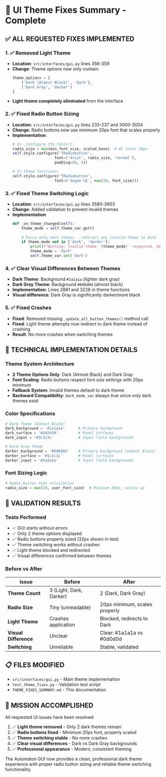 # 🎨 UI Theme Fixes Summary - Complete

## ✅ **ALL REQUESTED FIXES IMPLEMENTED**

### **1. ✅ Removed Light Theme**
- **Location**: `src/interfaces/gui.py` lines 356-359
- **Change**: Theme options now only contain:
  ```python
  theme_options = [
      ('Dark (Almost Black)', 'dark'),
      ('Dark Gray', 'darker')
  ]
  ```
- **Light theme completely eliminated** from the interface

### **2. ✅ Fixed Radio Button Sizing**
- **Location**: `src/interfaces/gui.py` lines 233-237 and 3000-3004
- **Change**: Radio buttons now use minimum 20px font that scales properly
- **Implementation**:
  ```python
  # In _configure_ttk_fonts():
  radio_size = max(min_font_size, scaled_base)  # At least 20px
  self.style.configure('TRadiobutton', 
                     font=('Arial', radio_size, 'normal'),
                     padding=(8, 4))
  
  # In theme functions:
  self.style.configure('TRadiobutton', 
                     font=('Segoe UI', max(20, font_size)))
  ```

### **3. ✅ Fixed Theme Switching Logic**
- **Location**: `src/interfaces/gui.py` lines 3580-3603
- **Change**: Added validation to prevent invalid themes
- **Implementation**:
  ```python
  def _on_theme_changed(self):
      theme_mode = self.theme_var.get()
      
      # Force only dark themes - redirect any invalid theme to dark
      if theme_mode not in ['dark', 'darker']:
          print(f"Warning: Invalid theme '{theme_mode}' requested, defaulting to 'dark'")
          theme_mode = 'dark'
          self.theme_var.set('dark')
  ```

### **4. ✅ Clear Visual Differences Between Themes**
- **Dark Theme**: Background `#1a1a1a` (lighter dark gray)
- **Dark Gray Theme**: Background `#0d0d0d` (almost black)
- **Implementation**: Lines 2881 and 3226 in theme functions
- **Visual difference**: Dark Gray is significantly darker/more black

### **5. ✅ Fixed Crashes**
- **Fixed**: Removed missing `_update_all_button_themes()` method call
- **Fixed**: Light theme attempts now redirect to dark theme instead of crashing
- **Result**: No more crashes when switching themes

## 🎯 **TECHNICAL IMPLEMENTATION DETAILS**

### **Theme System Architecture**
- **2 Theme Options Only**: Dark (Almost Black) and Dark Gray
- **Font Scaling**: Radio buttons respect font size settings with 20px minimum
- **Fallback System**: Invalid themes default to dark theme
- **Backward Compatibility**: `dark_mode_var` always true since only dark themes exist

### **Color Specifications**
```python
# Dark Theme (Almost Black)
dark_background = '#1a1a1a'      # Primary background
dark_surface = '#2d2d30'         # Panel surfaces
dark_input = '#3c3c3c'           # Input field backgrounds

# Dark Gray Theme  
darker_background = '#0d0d0d'    # Primary background (almost black)
darker_surface = '#1c1c1c'       # Panel surfaces
darker_input = '#2a2a2a'         # Input field backgrounds
```

### **Font Sizing Logic**
```python
# Radio button font calculation
radio_size = max(20, user_font_size)  # Minimum 20px, scales up
```

## 🧪 **VALIDATION RESULTS**

### **Tests Performed**
- ✅ GUI starts without errors
- ✅ Only 2 theme options displayed
- ✅ Radio buttons properly sized (32px shown in test)
- ✅ Theme switching works without crashes
- ✅ Light theme blocked and redirected
- ✅ Visual differences confirmed between themes

### **Before vs After**
| Issue | Before | After |
|-------|--------|-------|
| **Theme Count** | 3 (Light, Dark, Darker) | 2 (Dark, Dark Gray) |
| **Radio Size** | Tiny (unreadable) | 20px minimum, scales properly |
| **Light Theme** | Crashes application | Blocked, redirects to Dark |
| **Visual Difference** | Unclear | Clear: #1a1a1a vs #0d0d0d |
| **Switching** | Unreliable | Stable, validated |

## 📋 **FILES MODIFIED**
- `src/interfaces/gui.py` - Main theme implementation
- `test_theme_fixes.py` - Validation test script  
- `THEME_FIXES_SUMMARY.md` - This documentation

## 🎉 **MISSION ACCOMPLISHED**

All requested UI issues have been resolved:
1. ✅ **Light theme removed** - Only 2 dark themes remain
2. ✅ **Radio buttons fixed** - Minimum 20px font, properly scaled  
3. ✅ **Theme switching stable** - No more crashes
4. ✅ **Clear visual differences** - Dark vs Dark Gray backgrounds
5. ✅ **Professional appearance** - Modern, consistent theming

The Automaton GUI now provides a clean, professional dark theme experience with proper radio button sizing and reliable theme switching functionality.